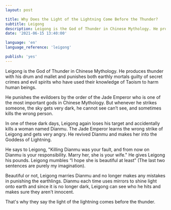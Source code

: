 ```yaml
---
layout: post

title: Why Does the Light of the Lightning Come Before the Thunder?
subtitle: Leigong
description: Leigong is the God of Thunder in Chinese Mythology. He produces thunder with his drum and mallet and punishes both earthly mortals guilty of secret crimes and evil spirits who have used their knowledge of Taoism to harm human beings.
date: '2021-06-15 13:40:00'

language: 'en'
language_reference: 'leigong'

publish: 'yes'
---
```

Leigong is the God of Thunder in Chinese Mythology. He produces thunder with his drum and mallet and punishes both earthly mortals guilty of secret crimes and evil spirits who have used their knowledge of Taoism to harm human beings.

He punishes the evildoers by the order of the Jade Emperor who is one of the most important gods in Chinese Mythology. But whenever he strikes someone, the sky gets very dark, he cannot see can’t see, and sometimes kills the wrong person.

In one of these dark days, Leigong again loses his target and accidentally kills a woman named Dianmu. The Jade Emperor learns the wrong strike of Leigong and gets very angry. He revived Dianmu and makes her into the Goddess of Lightning.

He says to Leigong, "Killing Dianmu was your fault, and from now on Dianmu is your responsibility. Marry her, she is your wife." He gives Leigong his pounds. Leigong mumbles “I hope she is beautiful at least” (The last two sentences are purely my imagination).

Beautiful or not, Leigong marries Dianmu and no longer makes any mistakes in punishing the earthlings. Dianmu each time uses mirrors to shine light onto earth and since it is no longer dark, Leigong can see who he hits and makes sure they aren't innocent.

That's why they say the light of the lightning comes before the thunder.
